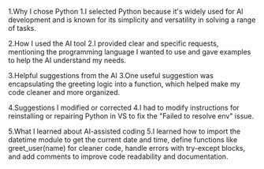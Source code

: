 1.Why I chose Python
1.I selected Python because it's widely used for AI development and is known for its simplicity and versatility in solving a range of tasks.

2.How I used the AI tool
2.I provided clear and specific requests, mentioning the programming language I wanted to use and gave examples to help the AI understand my needs.

3.Helpful suggestions from the AI
3.One useful suggestion was encapsulating the greeting logic into a function, which helped make my code cleaner and more organized.

4.Suggestions I modified or corrected
4.I had to modify instructions for reinstalling or repairing Python in VS to fix the "Failed to resolve env" issue.

5.What I learned about AI-assisted coding
5.I learned how to import the datetime module to get the current date and time, define functions like greet_user(name) for cleaner code, handle errors with try-except blocks, and add comments to improve code readability and documentation.